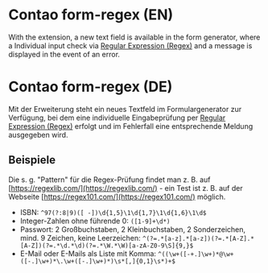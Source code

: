 # Contao form-regex (EN)

With the extension, a new text field is available in the form generator, where a
Individual input check via [Regular Expression (Regex)](https://en.wikipedia.org/wiki/Regular_expression)
and a message is displayed in the event of an error.

# Contao form-regex (DE)

Mit der Erweiterung steht ein neues Textfeld im Formulargenerator zur Verfügung, bei dem eine
individuelle Eingabeprüfung per [Regular Expression (Regex)](https://de.wikipedia.org/wiki/Regul%C3%A4rer_Ausdruck)
erfolgt und im Fehlerfall eine entsprechende Meldung ausgegeben wird.

## Beispiele

Die s. g. "Pattern" für die Regex-Prüfung findet man z. B. auf [https://regexlib.com/](https://regexlib.com/) - ein
Test ist z. B. auf der Webseite [https://regex101.com/](https://regex101.com/) möglich.

* ISBN: `^97(?:8|9)([ -])\d{1,5}\1\d{1,7}\1\d{1,6}\1\d$`
* Integer-Zahlen ohne führende 0: `([1-9]+\d*)`
* Passwort: 2 Großbuchstaben, 2 Kleinbuchstaben, 2 Sonderzeichen, mind. 9 Zeichen, keine Leerzeichen: `^(?=.*[a-z].*[a-z])(?=.*[A-Z].*[A-Z])(?=.*\d.*\d)(?=.*\W.*\W)[a-zA-Z0-9\S]{9,}$`
* E-Mail oder E-Mails als Liste mit Komma: `^((\w+([-+.]\w+)*@\w+([-.]\w+)*\.\w+([-.]\w+)*)\s*[,]{0,1}\s*)+$`
